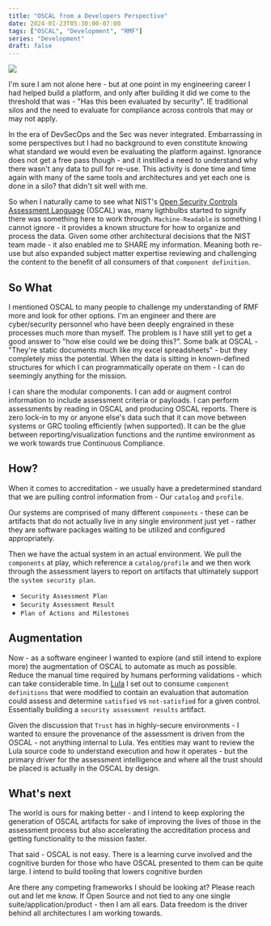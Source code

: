 ```yaml
---
title: "OSCAL from a Developers Perspective"
date: 2024-01-23T05:30:00-07:00
tags: ["OSCAL", "Development", "RMF"]
series: "Development"
draft: false
---
```


![](https://content.bekindchooseviolence.com/audit-as-code.png)

I'm sure I am not alone here - but at one point in my engineering career I had helped build a platform, and only after building it did we come to the threshold that was - "Has this been evaluated by security". IE traditional silos and the need to evaluate for compliance across controls that may or may not apply. 

In the era of DevSecOps and the Sec was never integrated. Embarrassing in some perspectives but I had no background to even constitute knowing what standard we would even be evaluating the platform against. Ignorance does not get a free pass though - and it instilled a need to understand why there wasn't any data to pull for re-use. This activity is done time and time again with many of the same tools and architectures and yet each one is done in a silo? that didn't sit well with me. 

So when I naturally came to see what NIST's [Open Security Controls Assessment Language](https://pages.nist.gov/OSCAL/resources/concepts/layer/) (OSCAL) was, many ligthbulbs started to signify there was something here to work through. `Machine-Readable` is something I cannot ignore - it provides a known structure for how to organize and process the data. Given some other architectural decisions that the NIST team made - it also enabled me to SHARE my information. Meaning both re-use but also expanded subject matter expertise reviewing and challenging the content to the benefit of all consumers of that `component definition`. 

## So What

I mentioned OSCAL to many people to challenge my understanding of RMF more and look for other options. I'm an engineer and there are cyber/security personnel who have been deeply engrained in these processes much more than myself. The problem is I have still yet to get a good answer to "how else could we be doing this?". Some balk at OSCAL - "They're static documents much like my excel spreadsheets" - but they completely miss the potential. When the data is sitting in known-defined structures for which I can programmatically operate on them - I can do seemingly anything for the mission. 

I can share the modular components. I can add or augment control information to include assessment criteria or payloads. I can perform assessments by reading in OSCAL and producing OSCAL reports. There is zero lock-in to my or anyone else's data such that it can move between systems or GRC tooling efficiently (when supported). It can be the glue between reporting/visualization functions and the runtime environment as we work towards true Continuous Compliance. 

## How?

When it comes to accreditation - we usually have a predetermined standard that we are pulling control information from - Our `catalog` and `profile`.

Our systems are comprised of many different `components` - these can be artifacts that do not actually live in any single environment just yet - rather they are software packages waiting to be utilized and configured appropriately. 

Then we have the actual system in an actual environment. We pull the `components` at play, which reference a `catalog/profile` and we then work through the assessment layers to report on artifacts that ultimately support the `system security plan`.
- `Security Assessment Plan`
- `Security Assessment Result`
- `Plan of Actions and Milestones`

## Augmentation

Now - as a software engineer I wanted to explore (and still intend to explore more) the augmentation of OSCAL to automate as much as possible. Reduce the manual time required by humans performing validations - which can take considerable time. In [Lula](https://github.com/defenseunicorns/lula) I set out to consume `component definitions` that were modified to contain an evaluation that automation could assess and determine `satisfied` vs `not-satisfied` for a given control. Essentially building a `security assessment results` artifact. 

Given the discussion that `Trust` has in highly-secure environments - I wanted to ensure the provenance of the assessment is driven from the OSCAL - not anything internal to Lula. Yes entities may want to review the Lula source code to understand execution and how it operates - but the primary driver for the assessment intelligence and where all the trust should be placed is actually in the OSCAL by design. 

## What's next

The world is ours for making better - and I intend to keep exploring the generation of OSCAL artifacts for sake of improving the lives of those in the assessment process but also accelerating the accreditation process and getting functionality to the mission faster.

That said - OSCAL is not easy. There is a learning curve involved and the cognitive burden for those who have OSCAL presented to them can be quite large. I intend to build tooling that lowers cognitive burden 

Are there any competing frameworks I should be looking at? Please reach out and let me know. If Open Source and not tied to any one single suite/application/product - then I am all ears. Data freedom is the driver behind all architectures I am working towards. 